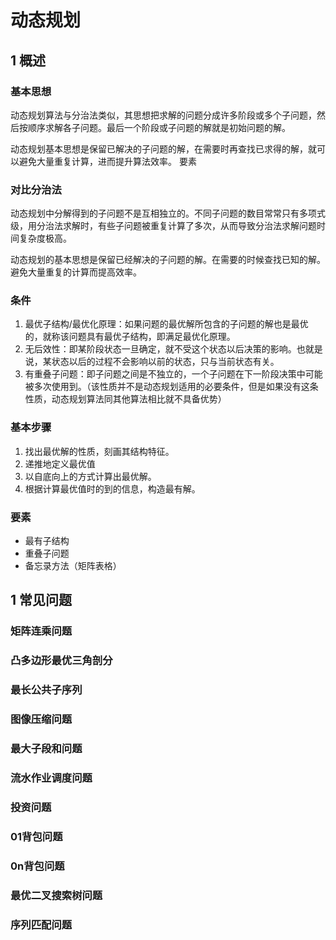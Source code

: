 # 动态规划

## 1 概述
### 基本思想
动态规划算法与分治法类似，其思想把求解的问题分成许多阶段或多个子问题，然后按顺序求解各子问题。最后一个阶段或子问题的解就是初始问题的解。

动态规划基本思想是保留已解决的子问题的解，在需要时再查找已求得的解，就可以避免大量重复计算，进而提升算法效率。
要素

### 对比分治法
动态规划中分解得到的子问题不是互相独立的。不同子问题的数目常常只有多项式级，用分治法求解时，有些子问题被重复计算了多次，从而导致分治法求解问题时间复杂度极高。

动态规划的基本思想是保留已经解决的子问题的解。在需要的时候查找已知的解。避免大量重复的计算而提高效率。

### 条件
1. 最优子结构/最优化原理：如果问题的最优解所包含的子问题的解也是最优的，就称该问题具有最优子结构，即满足最优化原理。
2. 无后效性：即某阶段状态一旦确定，就不受这个状态以后决策的影响。也就是说，某状态以后的过程不会影响以前的状态，只与当前状态有关。
3. 有重叠子问题：即子问题之间是不独立的，一个子问题在下一阶段决策中可能被多次使用到。（该性质并不是动态规划适用的必要条件，但是如果没有这条性质，动态规划算法同其他算法相比就不具备优势）

### 基本步骤
1. 找出最优解的性质，刻画其结构特征。
2. 递推地定义最优值
3. 以自底向上的方式计算出最优解。
4. 根据计算最优值时的到的信息，构造最有解。

### 要素
* 最有子结构
* 重叠子问题
* 备忘录方法（矩阵表格）

## 1 常见问题

### 矩阵连乘问题

### 凸多边形最优三角剖分

### 最长公共子序列

### 图像压缩问题

### 最大子段和问题

### 流水作业调度问题

### 投资问题

### 01背包问题

### 0n背包问题

### 最优二叉搜索树问题

### 序列匹配问题